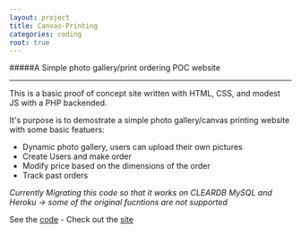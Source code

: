 ```yaml
---
layout: project
title: Canvas-Printing
categories: coding
root: true
---
```


#####A Simple photo gallery/print ordering POC website

***

This is a basic proof of concept site written with HTML, CSS, and modest JS with a PHP backended.   
<!-- abridge -->
It's purpose is to demostrate a simple photo gallery/canvas printing website with some basic featuers:

- Dynamic photo gallery, users can upload their own pictures
- Create Users and make order
- Modify price based on the dimensions of the order
- Track past orders

*Currently Migrating this code so that it works on CLEARDB MySQL and Heroku -> some of the original fucntions are not supported*   

See the [code](https://github.com/mgingras/Canvas-Printing/) - Check out the [site](http://mgprinting.herokuapp.com/)
